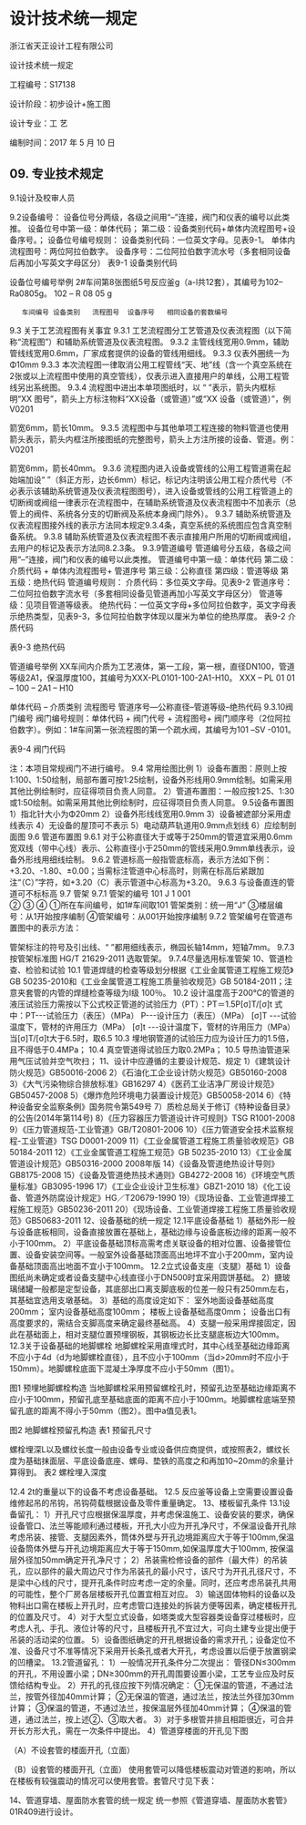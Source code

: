 # 设计技术统一规定
浙江省天正设计工程有限公司

设计技术统一规定

工程编号：S17138

设计阶段：初步设计+施工图

设计专业：工  艺

编制时间：2017 年 5 月 10 日
 

 

## 09. 专业技术规定
9.1设计及校审人员

9.2设备编号：
设备位号分两级，各级之间用“–”连接，阀门和仪表的编号以此类推。
设备位号中第一级：单体代码；
第二级：设备类别代码+单体内流程图号+设备序号。；
设备位号编号规则：
设备类别代码：一位英文字母。见表9-1。
单体内流程图号：两位阿拉伯数字。
设备序号：二位阿拉伯数字流水号（多套相同设备后再加小写英文字母区分）
表9-1  设备类别代码

设备位号编号举例
2#车间第8张图纸5号反应釜g（a-l共12套），其编号为102–Ra0805g。
102 – R       08       05          g 

       车间编号 设备类别   流程图号  设备序号   相同设备的套数编号
9.3 关于工艺流程图有关事宜
9.3.1  工艺流程图分工艺管道及仪表流程图（以下简称“流程图”）和辅助系统管道及仪表流程图。
9.3.2 主管线线宽用0.9mm，辅助管线线宽用0.6mm，厂家成套提供的设备的管线用细线。
9.3.3 仪表外圈统一为Φ10mm
9.3.3  本次流程图一律取消公用工程管线“天、地”线（含一个真空系统在2张或以上流程图中使用的真空管线），仅表示进入直接用户的单线，公用工程管线另出系统图。
9.3.4  流程图中进出本单项图纸时，以 “  ”表示，箭头内框标明“XX 图号”，箭头上方标注物料“XX设备（或管道）”或“XX  设备（或管道）”，例 
 V0201 
       
箭宽6mm，箭长10mm。
9.3.5  流程图中与其他单项工程连接的物料管道也使用箭头表示，箭头内框注所接图纸的完整图号，箭头上方注所接的设备、管道。例：
V0201
 
箭宽6mm，箭长40mm。
9.3.6  流程图内进入设备或管线的公用工程管道需在起始端加设“  ”（斜正方形，边长6mm）标记，标记内注明该公用工程介质代号（不必表示该辅助系统管道及仪表流程图图号），进入设备或管线的公用工程管道上的切断阀或阀组一律表示在流程图中，在辅助系统管道及仪表流程图中不加表示（总管上的阀件、系统各分支的切断阀及系统本身阀门除外）。
9.3.7  辅助系统管道及仪表流程图接外线的表示方法同本规定9.3.4条，真空系统的系统图应包含真空制备系统。
9.3.8  辅助系统管道及仪表流程图不表示直接用户所用的切断阀或阀组，去用户的标记及表示方法同8.2.3条。
9.3.9管道编号
管道编号分五级，各级之间用“–”连接，阀门和仪表的编号以此类推。
管道编号中第一级：单体代码
第二级：介质代码 + 单体内流程图号+ 管道序号
第三级：公称直径
第四级：管道等级
第五级：绝热代码
管道编号规则：
介质代码：多位英文字母。见表9-2
管道序号：二位阿拉伯数字流水号（多套相同设备见管道再加小写英文字母区分）
管道等级：见项目管道等级表。
绝热代码：一位英文字母+多位阿拉伯数字，英文字母表示绝热类型，见表9-3，多位阿拉伯数字体现以厘米为单位的绝热厚度。
表9-2  介质代码

表9-3 绝热代码


管道编号举例
XX车间内介质为工艺液体，第一工段，第一根，直径DN100，管道等级2A1，保温厚度100，其编号为XXX-PL0101-100-2A1-H10。
XXX  –     PL      01        01   –   100  –   2A1  –  H10


单体代码 – 介质类别 流程图号 管道序号—公称直径–管道等级–绝热代码
9.3.10阀门编号
阀门编号规则：单体代码 + 阀门代号 + 流程图号+ 阀门顺序号（2位阿拉伯数字）。例如：1#车间第一张流程图的第一个疏水阀，其编号为101 –SV -0101。

表9-4  阀门代码

注：本项目常规阀门不进行编号。
9.4 常用绘图比例
1）设备布置图：原则上按1:100、1:50绘制，局部布置可按1:25绘制，设备外形线用0.9mm绘制。如需采用其他比例绘制时，应征得项目负责人同意。
2）管道布置图：一般应按1:25、1:30或1:50绘制。如需采用其他比例绘制时，应征得项目负责人同意。
9.5设备布置图
1）指北针大小为Φ20mm
2）设备外形线线宽用0.9mm
3）设备被遮部分采用虚线表示
4）无设备的屋顶可不表示
5）电动葫芦轨道用0.9mm点划线
6）应绘制剖面图
9.6 管道布置图
9.6.1 对于公称直径大于或等于250mm的管道宜采用0.6mm宽双线（带中心线）表示、公称直径小于250mm的管线采用0.9mm单线表示，设备外形线用细线绘制。
9.6.2 管道标高一般指管底标高，表示方法如下例：+3.20、-1.80、±0.00；当需标注管道中心标高时，则需在标高后紧跟加注“（C）”字符，如+3.20（C）表示管道中心标高为+3.20。
9.6.3 与设备直连的管道可不标标高
9.7 管架
9.7.1 管架的编号
101  J    1   001  
  ②   ③   ④
①所在车间编号，如1#车间取101
管架类别：统一用“J”
③楼层编号：从1开始按序编制
④管架编号：从001开始按序编制
9.7.2 管架编号在管道布置图中的表示方法：

管架标注的符号及引出线、“     ”都用细线表示，椭园长轴14mm，短轴7mm。
9.7.3 按管架标准图 HG/T 21629-2011 选取管架。
9.7.4尽量选用标准管架
10、管道检查、检验和试验
10.1 管道焊缝的检查等级划分根据《工业金属管道工程施工规范》GB 50235-2010和《工业金属管道工程施工质量验收规范》GB 50184-2011；注意夹套管的内管的焊缝检查等级为I级 100％。
10.2 设计温度高于200℃的管道的液压试验压力需按以下公式校正管道的试验压力（PT）：PT＝1.5P[σ]T/[σ]t
式中：PT---试验压力（表压）（MPa）
	   P---设计压力（表压）（MPa）
	  [σ]T ---试验温度下，管材的许用压力（MPa）
	  [σ]t ---设计温度下，管材的许用压力（MPa）
	  当[σ]T/[σ]t大于6.5时，取6.5
10.3 埋地钢管道的试验压力应为设计压力的1.5倍，且不得低于0.4MPa；
10.4 真空管道得试验压力取0.2MPa；
10.5 导热油管道采用气压试验并空气吹扫；
11、设计中应遵循的主要设计规范、规定
1）《建筑设计防火规范》GB50016-2006
2）《石油化工企业设计防火规范》GB50160-2008
3）《大气污染物综合排放标准》GB16297
4）《医药工业洁净厂房设计规范》GB50457-2008
5）《爆炸危险环境电力装置设计规范》GB50058-2014
6）《特种设备安全监察条例》国务院令第549号
7）质检总局关于修订《特种设备目录》的公告(2014年第114号)
8）《压力容器压力管道设计许可规则》TSG R1001-2008
9）《压力管道规范-工业管道》GB/T20801-2006
10）《压力管道安全技术监察规程-工业管道》TSG D0001-2009
11）《工业金属管道工程施工质量验收规范》GB 50184-2011
12）《工业金属管道工程施工规范》GB 50235-2010
13）《工业金属管道设计规范》GB50316-2000 2008年版
14）《设备及管道绝热设计导则》GB8175-2008
15）《设备及管道绝热技术通则》GB4272-2008
16）《环境空气质量标准》GB3095-1996
17）《工业企业设计卫生标准》GBZ1-2010
18）《化工设备、管道外防腐设计规定》HG／T20679-1990
19）《现场设备、工业管道焊接工程施工规范》GB50236-2011
20）《现场设备、工业管道焊接工程施工质量验收规范》GB50683-2011
12、设备基础的统一规定
12.1平底设备基础
1）基础外形一般与设备底板相同，设备直接放置在基础上，基础边缘与设备底板边缘的距离一般不小于100mm。
2）平底设备基础顶标高需考虑关联设备的相对位置、设备接管位置、设备安装空间等。一般室外设备基础顶面高出地坪不宜小于200mm，室内设备基础顶面高出地面不宜小于100mm。
12.2立式设备支座（支腿）基础
1）设备图纸尚未确定或者设备支腿中心线直径小于DN500时宜采用圆饼基础。
2）搪玻璃储罐一般都是定型设备，其底部出口离支脚底板的位差一般只有250mm左右，其基础宜选用支墩基础。
3）基础的高度设定如下：
室外地面设备基础高度200mm；
室内设备基础高度100mm；
楼板上设备基础高度0mm；
设备出口有高度要求的，需结合支脚高度来确定最终基础高。
4）支腿一般采用焊接固定，因此在基础面上，相对支腿位置预埋钢板，其钢板边长比支腿底板边大100mm。
12.3关于设备基础的地脚螺栓
地脚螺栓采用直埋式时，其中心线至基础边缘距离不应小于4d（d为地脚螺栓直径），且不应小于100mm（当d>20mm时不应小于150mm）。地脚螺栓底面下混凝土净厚度不应小于50mm（图1）。
 
图1 预埋地脚螺栓构造
当地脚螺栓采用预留螺栓孔时，预留孔边至基础边缘距离不应小于100mm，预留孔底至基础底面的距离不应小于100mm。地脚螺栓底端至预留孔底的距离不得小于50mm（图2）。图中a值见表1。
 
图2 地脚螺栓预留孔构造
表1 预留孔尺寸

螺栓埋深L以及螺纹长度一般由设备专业或设备供应商提供，或按照表2，螺纹长度为基础抹面层、平底设备底座、螺母、垫铁的高度之和再加10~20mm的余量计算得到。
表2 螺栓埋入深度

12.4 2t的重量以下的设备不考虑设备基础。
12.5 反应釜等设备上空需要设置设备维修起吊的吊钩，吊钩荷载根据设备及零件重量确定。 
13、楼板留孔条件
13.1设备留孔：
1）开孔尺寸应根据保温厚度，并考虑保温施工、设备安装的要求，确保设备管口、法兰等能顺利通过楼板，开孔大小应为开孔净尺寸，不保温设备开孔除考虑吊装、接管、支腿因素外，筒体外壁与开孔边境距离应大于等于100mm,保温设备筒体外壁与开孔边境距离应大于等于150mm,如保温厚度大于100mm, 按保温层外径加50mm确定开孔净尺寸；
2）吊装需检修设备的部件（最大件）的吊装孔，应以部件的最大周边尺寸作为吊装孔的最小尺寸，该尺寸为开孔孔径尺寸，不是梁中心线的尺寸，提开孔条件时应考虑一定的余量。同时，还应考虑吊装孔共用的可能性，整个厂房各层楼板开孔位置宜相互对应。
3）输送固体物料的设备以及物料出口需在楼板上开孔时，应考虑管口连接处的拆装方便等因素，确定楼板开孔的位置及尺寸。
4）对于大型立式设备，如塔类或大型容器类设备穿过楼板时，应考虑人孔、手孔、液位计等的尺寸，且楼板开孔不宜过大，可向土建专业提出便于吊装的活动梁的位置。
5）设备图纸确定的开孔根据设备的需求开孔；设备定位不准、设备尺寸不准等情况下采用开长条孔或者大开孔，考虑设置以后便于放置钢梁的凹槽梁。
13.2管道留孔：
1）一般情况开孔条件分二次提出：
	管径DN≤300mm的开孔，不用设置小梁；DN≥300mm的开孔周围要设置小梁，工艺专业应及时反馈给结构专业。
2）开孔的孔径应按下列情况确定：
	①无保温的管道，不通过法兰，按管外径加40mm计算；
	②无保温的管道，通过法兰，按法兰外径加30mm计算；
	③保温的管道，不通过法兰，按保温层外径加40mm计算；
	④保温的管道，通过法兰，按上述②、③取大者。
3）对于多根管并排且相距很近，可合并开长方形大孔，需在一次条件中提出。
4）管道穿楼面的开孔见下图
 
（A）不设套管的楼面开孔（立面）
 
（B）设套管的楼面开孔（立面）
使用套管可以降低楼板震动对管道的影响，所以在楼板有较强震动的情况可以使用套管。套管尺寸见下表：

14、管道穿墙、屋面防水套管的统一规定
统一参照《管道穿墙、屋面防水套管》01R409进行设计。